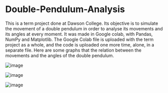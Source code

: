 # Double-Pendulum-Analysis

This is a term project done at Dawson College. Its objective is to simulate the movement of a double pendulum in order to analyse its movements and its angles at every moment. It was made in Google colab, with Pandas, NumPy and Matplotlib. The Google Colab file is uploaded with the term project as a whole, and the code is uploaded one more time, alone, in a separate file. Here are some graphs that the relation between the movements and the angles of the double pendulum.

![image](https://user-images.githubusercontent.com/113156316/194938362-aa842971-bf65-4067-8861-8c825ed307d8.png)

![image](https://user-images.githubusercontent.com/113156316/194938291-4ab76d81-5ad9-4aa8-ab23-12cea4f581a6.png)

![image](https://user-images.githubusercontent.com/113156316/194938306-b83ace15-50de-4b71-867f-799c54281789.png)

